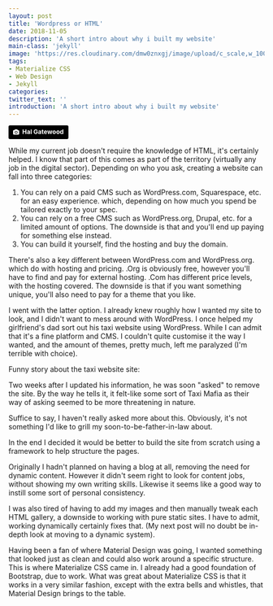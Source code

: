 ```yaml
---
layout: post
title: 'Wordpress or HTML'
date: 2018-11-05
description: 'A short intro about why i built my website'
main-class: 'jekyll'
image: 'https://res.cloudinary.com/dmw0znxgj/image/upload/c_scale,w_1000/v1541436045/html_boxes.jpg'
tags:
- Materialize CSS
- Web Design
- Jekyll
categories:
twitter_text: ''
introduction: 'A short intro about why i built my website'
---
```

<a style="background-color:black;color:white;text-decoration:none;padding:4px 6px;font-family:-apple-system, BlinkMacSystemFont, &quot;San Francisco&quot;, &quot;Helvetica Neue&quot;, Helvetica, Ubuntu, Roboto, Noto, &quot;Segoe UI&quot;, Arial, sans-serif;font-size:12px;font-weight:bold;line-height:1.2;display:inline-block;border-radius:3px" href="https://unsplash.com/@halgatewood?utm_medium=referral&amp;utm_campaign=photographer-credit&amp;utm_content=creditBadge" target="_blank" rel="noopener noreferrer" title="Download free do whatever you want high-resolution photos from Hal Gatewood"><span style="display:inline-block;padding:2px 3px"><svg xmlns="http://www.w3.org/2000/svg" style="height:12px;width:auto;position:relative;vertical-align:middle;top:-1px;fill:white" viewBox="0 0 32 32"><title>unsplash-logo</title><path d="M20.8 18.1c0 2.7-2.2 4.8-4.8 4.8s-4.8-2.1-4.8-4.8c0-2.7 2.2-4.8 4.8-4.8 2.7.1 4.8 2.2 4.8 4.8zm11.2-7.4v14.9c0 2.3-1.9 4.3-4.3 4.3h-23.4c-2.4 0-4.3-1.9-4.3-4.3v-15c0-2.3 1.9-4.3 4.3-4.3h3.7l.8-2.3c.4-1.1 1.7-2 2.9-2h8.6c1.2 0 2.5.9 2.9 2l.8 2.4h3.7c2.4 0 4.3 1.9 4.3 4.3zm-8.6 7.5c0-4.1-3.3-7.5-7.5-7.5-4.1 0-7.5 3.4-7.5 7.5s3.3 7.5 7.5 7.5c4.2-.1 7.5-3.4 7.5-7.5z"></path></svg></span><span style="display:inline-block;padding:2px 3px">Hal Gatewood</span></a>

While my current job doesn't require the knowledge of HTML,  it's certainly helped. I know that part of this comes as part of the  territory (virtually any job in the digital sector). Depending on who  you ask, creating a website can fall into three categories:
<div class="card-panel grey lighten-4">
<ol>
<li>You can rely on a paid CMS such as WordPress.com, Squarespace, etc.  for an easy experience. which, depending on how much you spend be tailored exactly to your spec.</li>
<li>You can rely on a free CMS such as WordPress.org, Drupal, etc. for a limited amount of options. The downside is that and you'll end up paying for something else instead.</li>
<li>You can build it yourself, find the hosting and buy the domain.</li>
</ol>
	
<p>There's also a key different between WordPress.com and WordPress.org. which do with hosting and pricing. .Org is obviously free, however you'll have to find and pay for external hosting. .Com has different price levels, with the hosting covered. The downside is that if you want something unique, you'll also need to pay for a theme that you like.</p>
</div>
I went with the latter option. 
I already knew roughly how I wanted my site to look, and I didn't want to mess around with WordPress.
I once  helped my girlfriend's dad sort out his taxi website using WordPress. While I can admit that it's a fine platform and CMS. I couldn't quite customise it the way I wanted, and the amount of themes, pretty much, left me  paralyzed (I'm terrible with choice).   

Funny story about the taxi website site: 
<div class="card-panel grey lighten-4">
<p>Two weeks after I updated his information, he was soon "asked" to remove the site. By the way he tells it, it felt-like some sort of Taxi Mafia as their way of asking seemed to be more threatening in nature.</p>
<p>Suffice to say, I haven't really asked more about this. Obviously, it's not something I'd like to grill my soon-to-be-father-in-law about.</p>
</div>

In the end I decided it would be better to build the site from  scratch using a framework to help structure the pages.

 Originally I hadn't planned on having a blog at all, removing the need for dynamic content.  However it didn't seem right to look for content jobs, without showing  my own writing skills. Likewise it seems like a good way to instill some sort of personal consistency. 

I was also tired of  having to add my images and then manually tweak each HTML gallery, a downside to working with pure static sites. I have to admit, working dynamically certainly fixes that. (My next post will no doubt be in-depth look at moving to a dynamic system).

Having been a fan of where Material Design was going, I wanted  something that looked just as clean and could also work around a  specific structure. This is where Materialize CSS came in. I already had a good foundation of Bootstrap, due to work. What was great about Materialize CSS is that it works in a very similar fashion, except with the extra bells and whistles, that Material Design brings to the table.
